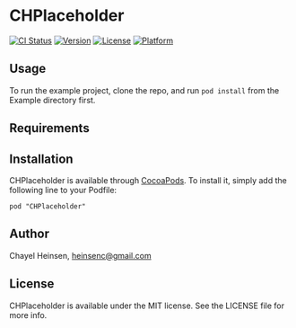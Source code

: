 # CHPlaceholder

[![CI Status](http://img.shields.io/travis/clockworx132/CHPlaceholder.svg?style=flat)](https://travis-ci.org/clockworx132/CHPlaceholder)
[![Version](https://img.shields.io/cocoapods/v/CHPlaceholder.svg?style=flat)](http://cocoadocs.org/docsets/CHPlaceholder)
[![License](https://img.shields.io/cocoapods/l/CHPlaceholder.svg?style=flat)](http://cocoadocs.org/docsets/CHPlaceholder)
[![Platform](https://img.shields.io/cocoapods/p/CHPlaceholder.svg?style=flat)](http://cocoadocs.org/docsets/CHPlaceholder)

## Usage

To run the example project, clone the repo, and run `pod install` from the Example directory first.



## Requirements

## Installation

CHPlaceholder is available through [CocoaPods](http://cocoapods.org). To install
it, simply add the following line to your Podfile:

    pod "CHPlaceholder"

## Author

Chayel Heinsen, heinsenc@gmail.com

## License

CHPlaceholder is available under the MIT license. See the LICENSE file for more info.

